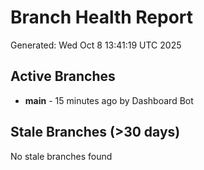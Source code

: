 # Branch Health Report
Generated: Wed Oct  8 13:41:19 UTC 2025

## Active Branches
- **main** - 15 minutes ago by Dashboard Bot

## Stale Branches (>30 days)
No stale branches found
